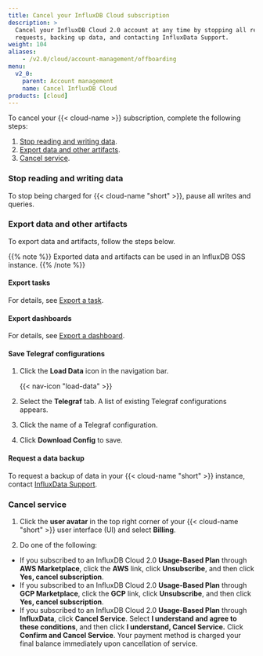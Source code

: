 ```yaml
---
title: Cancel your InfluxDB Cloud subscription
description: >
  Cancel your InfluxDB Cloud 2.0 account at any time by stopping all read and write
  requests, backing up data, and contacting InfluxData Support.
weight: 104
aliases:
    - /v2.0/cloud/account-management/offboarding
menu:
  v2_0:
    parent: Account management
    name: Cancel InfluxDB Cloud
products: [cloud]
---
```


To cancel your {{< cloud-name >}} subscription, complete the following steps:

1. [Stop reading and writing data](#stop-reading-and-writing-data).
2. [Export data and other artifacts](#export-data-and-other-artifacts).
3. [Cancel service](#cancel-service).

### Stop reading and writing data

To stop being charged for {{< cloud-name "short" >}}, pause all writes and queries.

### Export data and other artifacts

To export data and artifacts, follow the steps below.

{{% note %}}
Exported data and artifacts can be used in an InfluxDB OSS instance.
{{% /note %}}

#### Export tasks

For details, see [Export a task](/v2.0/process-data/manage-tasks/export-task/).

#### Export dashboards

For details, see [Export a dashboard](/v2.0/visualize-data/dashboards/export-dashboard/).

#### Save Telegraf configurations

1. Click the **Load Data** icon in the navigation bar.

    {{< nav-icon "load-data" >}}

2. Select the **Telegraf** tab. A list of existing Telegraf configurations appears.
3. Click the name of a Telegraf configuration.
4. Click **Download Config** to save.

#### Request a data backup

To request a backup of data in your {{< cloud-name "short" >}} instance, contact [InfluxData Support](mailto:support@influxdata.com).

### Cancel service

1. Click the **user avatar** in the top right corner of your {{< cloud-name "short" >}}
   user interface (UI) and select **Billing**.

2. Do one of the following:

  - If you subscribed to an InfluxDB Cloud 2.0 **Usage-Based Plan** through **AWS Marketplace**, click the **AWS** link, click **Unsubscribe**, and then click **Yes, cancel subscription**.
  - If you subscribed to an InfluxDB Cloud 2.0 **Usage-Based Plan** through **GCP Marketplace**, click the **GCP** link, click **Unsubscribe**, and then click **Yes, cancel subscription**.
  - If you subscribed to an InfluxDB Cloud 2.0 **Usage-Based Plan** through **InfluxData**, click **Cancel Service**. Select **I understand and agree to these conditions**, and then click **I understand, Cancel Service.** Click **Confirm and Cancel Service**. Your payment method is charged your final balance immediately upon cancellation of service.
